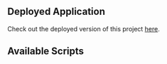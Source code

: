 

## Deployed Application

Check out the deployed version of this project [here](https://object-detectiontamseel.netlify.app/).

## Available Scripts


